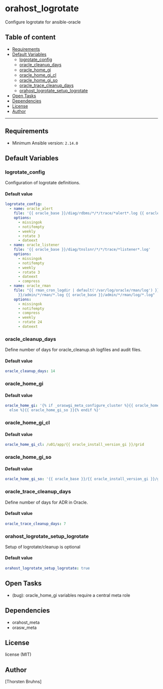 # orahost_logrotate

Configure logrotate for ansible-oracle

## Table of content

- [Requirements](#requirements)
- [Default Variables](#default-variables)
  - [logrotate_config](#logrotate_config)
  - [oracle_cleanup_days](#oracle_cleanup_days)
  - [oracle_home_gi](#oracle_home_gi)
  - [oracle_home_gi_cl](#oracle_home_gi_cl)
  - [oracle_home_gi_so](#oracle_home_gi_so)
  - [oracle_trace_cleanup_days](#oracle_trace_cleanup_days)
  - [orahost_logrotate_setup_logrotate](#orahost_logrotate_setup_logrotate)
- [Open Tasks](#open-tasks)
- [Dependencies](#dependencies)
- [License](#license)
- [Author](#author)

---

## Requirements

- Minimum Ansible version: `2.14.0`

## Default Variables

### logrotate_config

Configuration of logrotate definitions.

#### Default value

```YAML
logrotate_config:
  - name: oracle_alert
    file: '{{ oracle_base }}/diag/rdbms/*/*/trace/*alert*.log {{ oracle_base }}/diag/asm/*/*/trace/alert*+ASM*.log'
    options:
      - missingok
      - notifempty
      - weekly
      - rotate 3
      - dateext
  - name: oracle_listener
    file: '{{ oracle_base }}/diag/tnslsnr/*/*/trace/*listener*.log'
    options:
      - missingok
      - notifempty
      - weekly
      - rotate 3
      - dateext
      - compress
  - name: oracle_rman
    file: "{{ rman_cron_logdir | default('/var/log/oracle/rman/log') }}/*.log {{ oracle_base
      }}/admin/*/rman/*.log {{ oracle_base }}/admin/*/rman/log/*.log"
    options:
      - missingok
      - notifempty
      - compress
      - weekly
      - rotate 24
      - dateext
```

### oracle_cleanup_days

Define number of days for oracle_cleanup.sh logfiles and audit files.

#### Default value

```YAML
oracle_cleanup_days: 14
```

### oracle_home_gi

#### Default value

```YAML
oracle_home_gi: '{% if _oraswgi_meta_configure_cluster %}{{ oracle_home_gi_cl }}{%
  else %}{{ oracle_home_gi_so }}{% endif %}'
```

### oracle_home_gi_cl

#### Default value

```YAML
oracle_home_gi_cl: /u01/app/{{ oracle_install_version_gi }}/grid
```

### oracle_home_gi_so

#### Default value

```YAML
oracle_home_gi_so: '{{ oracle_base }}/{{ oracle_install_version_gi }}/grid'
```

### oracle_trace_cleanup_days

Define number of days for ADR in Oracle.

#### Default value

```YAML
oracle_trace_cleanup_days: 7
```

### orahost_logrotate_setup_logrotate

Setup of logrotate/cleanup is optional

#### Default value

```YAML
orahost_logrotate_setup_logrotate: true
```

## Open Tasks

- (bug): oracle_home_gi variables require a central meta role

## Dependencies

- orahost_meta
- orasw_meta

## License

license (MIT)

## Author

[Thorsten Bruhns]
